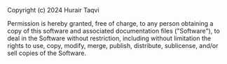 Copyright (c) 2024 Hurair Taqvi

Permission is hereby granted, free of charge, to any person obtaining a copy of this software and associated documentation files ("Software"),
to deal in the Software without restriction, including without limitation the rights to use, copy, modify, merge,
publish, distribute, sublicense, and/or sell copies of the Software.
